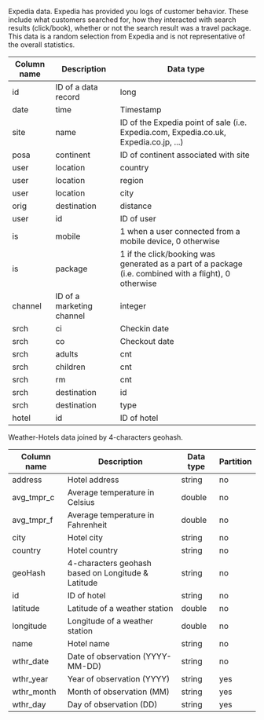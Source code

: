 Expedia data. Expedia has provided you logs of customer behavior. These include what customers searched for, how they interacted with search results (click/book), whether or not the search result was a travel package. This data is a random selection from Expedia and is not representative of the overall statistics.

| Column name | Description | Data type |
| --- | --- | --- |
| id | ID of a data record | long |
| date | time | Timestamp | string |
| site | name | ID of the Expedia point of sale (i.e. Expedia.com, Expedia.co.uk, Expedia.co.jp, ...) | integer |
| posa | continent | ID of continent associated with site | name | integer |
| user | location | country | The ID of the country the customer is located | integer |
| user | location | region | The ID of the region the customer is located | integer |
| user | location | city | The ID of the city the customer is located | integer |
| orig | destination | distance | Physical distance between a hotel and a customer at the time of search. A null means the distance could not be calculated | double |
| user | id | ID of user | integer |
| is | mobile | 1 when a user connected from a mobile device, 0 otherwise | integer |
| is | package | 1 if the click/booking was generated as a part of a package (i.e. combined with a flight), 0 otherwise | integer |
| channel | ID of a marketing channel | integer |
| srch | ci | Checkin date | string |
| srch | co | Checkout date | string |
| srch | adults | cnt | The number of adults specified in the hotel room | integer |
| srch | children | cnt | The number of (extra occupancy) children specified in the hotel room | integer |
| srch | rm | cnt | The number of hotel rooms specified in the search | integer |
| srch | destination | id | ID of the destination where the hotel search was performed | integer |
| srch | destination | type | id | Type of destination | integer |
| hotel | id | ID of hotel | long |

Weather-Hotels data joined by 4-characters geohash.

| Column name | Description | Data type | Partition |
| --- | --- | --- | --- |
| address | Hotel address | string | no |
| avg_tmpr_c | Average temperature in Celsius | double | no |
| avg_tmpr_f | Average temperature in Fahrenheit | double | no |
| city | Hotel city | string | no |
| country | Hotel country | string | no |
| geoHash | 4-characters geohash based on Longitude & Latitude | string | no |
| id | ID of hotel | string | no |
| latitude | Latitude of a weather station | double | no |
| longitude | Longitude of a weather station | double | no |
| name | Hotel name | string | no |
| wthr_date | Date of observation (YYYY-MM-DD) | string | no |
| wthr_year | Year of observation (YYYY) | string | yes |
| wthr_month | Month of observation (MM) | string | yes |
| wthr_day | Day of observation (DD) | string | yes |
